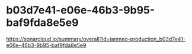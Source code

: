 # b03d7e41-e06e-46b3-9b95-baf9fda8e5e9
https://sonarcloud.io/summary/overall?id=iamneo-production_b03d7e41-e06e-46b3-9b95-baf9fda8e5e9
